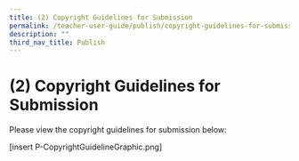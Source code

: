 ```yaml
---
title: (2) Copyright Guidelines for Submission
permalink: /teacher-user-guide/publish/copyright-guidelines-for-submission/
description: ""
third_nav_title: Publish
---
```

<h1 id="-2-copyright-guidelines-for-submission">(2) Copyright Guidelines for Submission</h1>
<p>Please view the copyright guidelines for submission below:</p>
<p>[insert P-CopyrightGuidelineGraphic.png]</p>